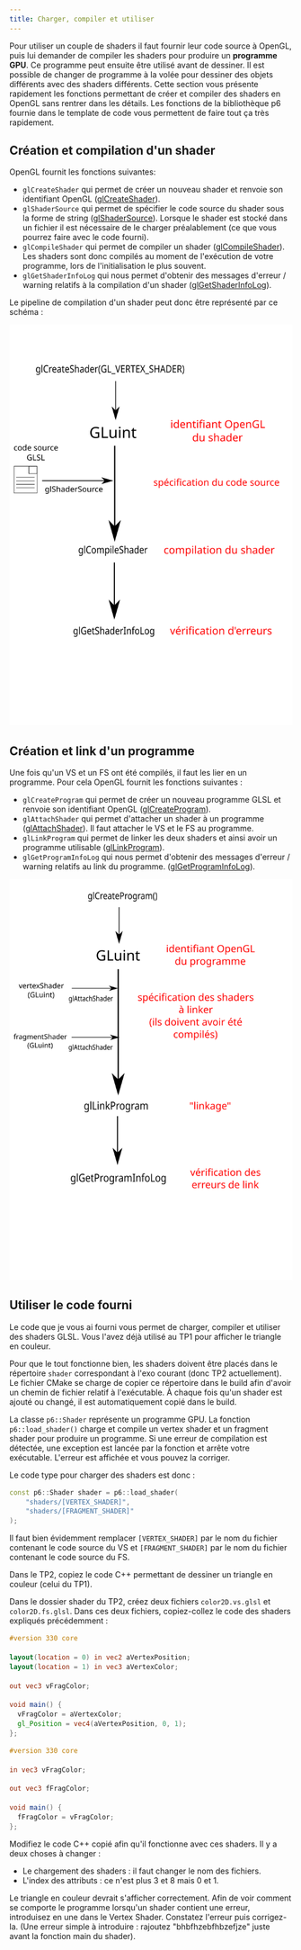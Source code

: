 ```yaml
---
title: Charger, compiler et utiliser
---
```


Pour utiliser un couple de shaders il faut fournir leur code source à OpenGL, puis lui demander de compiler les shaders pour produire un **programme GPU**. Ce programme peut ensuite être utilisé avant de dessiner. Il est possible de changer de programme à la volée pour dessiner des objets différents avec des shaders différents. Cette section vous présente rapidement les fonctions permettant de créer et compiler des shaders en OpenGL sans rentrer dans les détails. Les fonctions de la bibliothèque p6 fournie dans le template de code vous permettent de faire tout ça très rapidement.

## Création et compilation d'un shader

OpenGL fournit les fonctions suivantes:

- `glCreateShader` qui permet de créer un nouveau shader et renvoie son identifiant OpenGL ([glCreateShader](https://www.khronos.org/registry/OpenGL-Refpages/gl4/html/glCreateShader.xhtml)).
- `glShaderSource` qui permet de spécifier le code source du shader sous la forme de string ([glShaderSource](https://www.khronos.org/registry/OpenGL-Refpages/gl4/html/glShaderSource.xhtml)). Lorsque le shader est stocké dans un fichier il est nécessaire de le charger préalablement (ce que vous pourrez faire avec le code fourni).
- `glCompileShader` qui permet de compiler un shader ([glCompileShader](https://www.khronos.org/registry/OpenGL-Refpages/gl4/html/glCompileShader.xhtml)). Les shaders sont donc compilés au moment de l'exécution de votre programme, lors de l'initialisation le plus souvent.
- `glGetShaderInfoLog` qui nous permet d'obtenir des messages d'erreur / warning relatifs à la compilation d'un shader ([glGetShaderInfoLog](https://www.khronos.org/registry/OpenGL-Refpages/gl4/html/glGetShaderInfoLog.xhtml)).

Le pipeline de compilation d'un shader peut donc être représenté par ce schéma :

<div class="white-background">

![](img/shader_compilation.svg)

</div>

## Création et link d'un programme

Une fois qu'un VS et un FS ont été compilés, il faut les lier en un programme. Pour cela OpenGL fournit les fonctions suivantes :

- `glCreateProgram` qui permet de créer un nouveau programme GLSL et renvoie son identifiant OpenGL ([glCreateProgram](https://www.khronos.org/registry/OpenGL-Refpages/gl4/html/glCreateProgram.xhtml)).
- `glAttachShader` qui permet d'attacher un shader à un programme ([glAttachShader](https://www.khronos.org/registry/OpenGL-Refpages/gl4/html/glAttachShader.xhtml)). Il faut attacher le VS et le FS au programme.
- `glLinkProgram` qui permet de linker les deux shaders et ainsi avoir un programme utilisable ([glLinkProgram](https://www.khronos.org/registry/OpenGL-Refpages/gl4/html/glLinkProgram.xhtml)).
- `glGetProgramInfoLog` qui nous permet d'obtenir des messages d'erreur / warning relatifs au link du programme. ([glGetProgramInfoLog](https://www.khronos.org/registry/OpenGL-Refpages/gl4/html/glGetProgramInfoLog.xhtml)).

<div class="white-background">

![](img/shader_link.svg)

</div>

## Utiliser le code fourni

Le code que je vous ai fourni vous permet de charger, compiler et utiliser des shaders GLSL. Vous l'avez déjà utilisé au TP1 pour afficher le triangle en couleur.

Pour que le tout fonctionne bien, les shaders doivent être placés dans le répertoire `shader` correspondant à l'exo courant (donc TP2 actuellement). Le fichier CMake se charge de copier ce répertoire dans le build afin d'avoir un chemin de fichier relatif à l'exécutable. À chaque fois qu'un shader est ajouté ou changé, il est automatiquement copié dans le build.

La classe `p6::Shader` représente un programme GPU. La fonction `p6::load_shader()` charge et compile un vertex shader et un fragment shader pour produire un programme. Si une erreur de compilation est détectée, une exception est lancée par la fonction et arrête votre exécutable. L'erreur est affichée et vous pouvez la corriger.

Le code type pour charger des shaders est donc :

```cpp
const p6::Shader shader = p6::load_shader(
    "shaders/[VERTEX_SHADER]",
    "shaders/[FRAGMENT_SHADER]"
);
```

Il faut bien évidemment remplacer `[VERTEX_SHADER]` par le nom du fichier contenant le code source du VS et `[FRAGMENT_SHADER]` par le nom du fichier contenant le code source du FS.

Dans le TP2, copiez le code C++ permettant de dessiner un triangle en couleur (celui du TP1).

Dans le dossier shader du TP2, créez deux fichiers `color2D.vs.glsl` et `color2D.fs.glsl`. Dans ces deux fichiers, copiez-collez le code des shaders expliqués précédemment :

<div style={{display: 'flex'}}>

```glsl title="Vertex Shader"
#version 330 core

layout(location = 0) in vec2 aVertexPosition;
layout(location = 1) in vec3 aVertexColor;

out vec3 vFragColor;

void main() {
  vFragColor = aVertexColor;
  gl_Position = vec4(aVertexPosition, 0, 1);
};
```

```glsl title="Fragment Shader"
#version 330 core

in vec3 vFragColor;

out vec3 fFragColor;

void main() {
  fFragColor = vFragColor;
};
```

</div>

Modifiez le code C++ copié afin qu'il fonctionne avec ces shaders. Il y a deux choses à changer :

- Le chargement des shaders : il faut changer le nom des fichiers.
- L'index des attributs : ce n'est plus 3 et 8 mais 0 et 1.

Le triangle en couleur devrait s'afficher correctement. Afin de voir comment se comporte le programme lorsqu'un shader contient une erreur, introduisez en une dans le Vertex Shader. Constatez l'erreur puis corrigez-la. (Une erreur simple à introduire : rajoutez "bhbfhzebfhbzefjze" juste avant la fonction main du shader).
